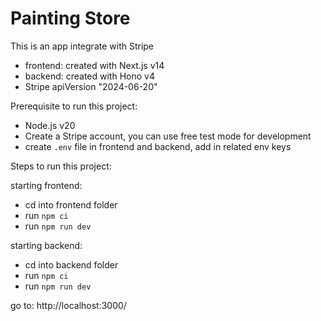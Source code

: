 # Painting Store

This is an app integrate with Stripe
- frontend: created with Next.js v14
- backend: created with Hono v4
- Stripe apiVersion "2024-06-20"

Prerequisite to run this project:
- Node.js v20
- Create a Stripe account, you can use free test mode for development
- create `.env` file in frontend and backend, add in related env keys

Steps to run this project:

starting frontend:
- cd into frontend folder
- run `npm ci`
- run `npm run dev`

starting backend:
- cd into backend folder
- run `npm ci`
- run `npm run dev`

go to: http://localhost:3000/